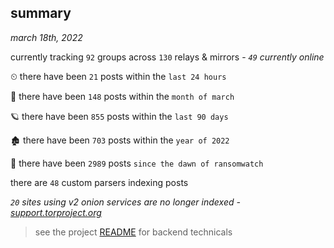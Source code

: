 
## summary
_march 18th, 2022_

currently tracking `92` groups across `130` relays & mirrors - _`49` currently online_

⏲ there have been `21` posts within the `last 24 hours`

🦈 there have been `148` posts within the `month of march`

🪐 there have been `855` posts within the `last 90 days`

🏚 there have been `703` posts within the `year of 2022`

🦕 there have been `2989` posts `since the dawn of ransomwatch`

there are `48` custom parsers indexing posts

_`20` sites using v2 onion services are no longer indexed - [support.torproject.org](https://support.torproject.org/onionservices/v2-deprecation/)_

> see the project [README](https://github.com/thetanz/ransomwatch#ransomwatch--) for backend technicals
